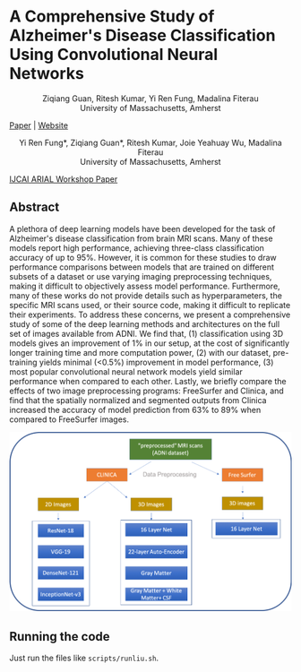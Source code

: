 # A Comprehensive Study of Alzheimer's Disease Classification Using Convolutional Neural Networks

<center>Ziqiang Guan, Ritesh Kumar, Yi Ren Fung, Madalina Fiterau</center>

<center>
    <italics>University of Massachusetts, Amherst</italics>
</center>

[Paper](https://arxiv.org/abs/1904.07950) | [Website](https://information-fusion-lab-umass.github.io/alzheimers-cnn-study/)

<center> Yi Ren Fung*, Ziqiang Guan*, Ritesh Kumar, Joie Yeahuay Wu, Madalina Fiterau</center>

<center>
    <italics>University of Massachusetts, Amherst</italics>
</center>

[IJCAI ARIAL Workshop Paper](https://arxiv.org/abs/1906.04231)

## Abstract

A plethora of deep learning models have been developed for the task of Alzheimer's disease classification from brain MRI scans. Many of these models report high performance, achieving three-class classification accuracy of up to 95%. However, it is common for these studies to draw performance comparisons between models that are trained on different subsets of a dataset or use varying imaging preprocessing techniques, making it difficult to objectively assess model performance. Furthermore, many of these works do not provide details such as hyperparameters, the specific MRI scans used, or their source code, making it difficult to replicate their experiments. To address these concerns, we present a comprehensive study of some of the deep learning methods and architectures on the full set of images available from ADNI. We find that, (1) classification using 3D models gives an improvement of 1% in our setup, at the cost of significantly longer training time and more computation power, (2) with our dataset, pre-training yields minimal (<0.5%) improvement in model performance, (3) most popular convolutional neural network models yield similar performance when compared to each other. Lastly, we briefly compare the effects of two image preprocessing programs: FreeSurfer and Clinica, and find that the spatially normalized and segmented outputs from Clinica increased the accuracy of model prediction from 63% to 89% when compared to FreeSurfer images.

![alt text](overview.png)

## Running the code
Just run the files like `scripts/runliu.sh`.
